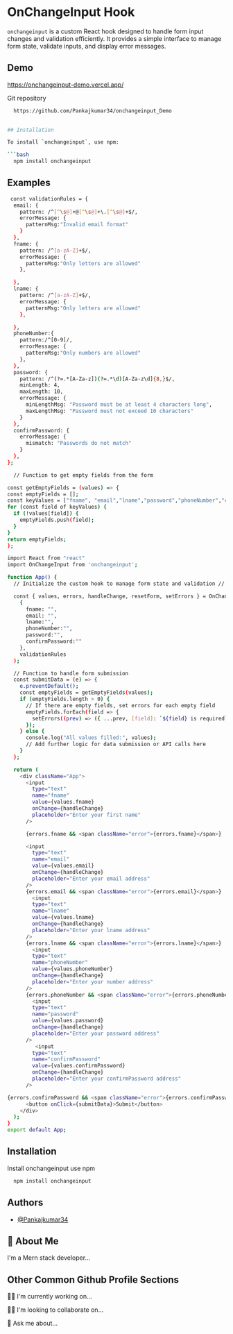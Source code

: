# OnChangeInput Hook

`onchangeinput` is a custom React hook designed to handle form input changes and validation efficiently. It provides a simple interface to manage form state, validate inputs, and display error messages.
## Demo

https://onchangeinput-demo.vercel.app/


Git repository
```bash
  https://github.com/Pankajkumar34/onchangeinput_Demo

  
## Installation

To install `onchangeinput`, use npm:

```bash
  npm install onchangeinput

```

## Examples

```bash
 const validationRules = {
  email: {
    pattern: /^[^\s@]+@[^\s@]+\.[^\s@]+$/,
    errorMessage: {
      patternMsg:"Invalid email format"
    }
  },
  fname: {
    pattern: /^[a-zA-Z]+$/,
    errorMessage: {
      patternMsg:"Only letters are allowed"
    },

  },
  lname: {
    pattern: /^[a-zA-Z]+$/,
    errorMessage: {
      patternMsg:"Only letters are allowed"
    },

  },
  phoneNumber:{
    pattern:/^[0-9]/,
    errorMessage: {
      patternMsg:"Only numbers are allowed"
    },
  },
  password: {
    pattern: /^(?=.*[A-Za-z])(?=.*\d)[A-Za-z\d]{8,}$/,
    minLength: 4,
    maxLength: 10,
    errorMessage: {
      minLengthMsg: "Password must be at least 4 characters long",
      maxLengthMsg: "Password must not exceed 10 characters"
    }
  },
  confirmPassword: {
    errorMessage: {
      mismatch: "Passwords do not match"
    }
  },
};
```

```bash
  // Function to get empty fields from the form

const getEmptyFields = (values) => {
const emptyFields = [];
const keyValues = ["fname", "email","lname","password","phoneNumber","confirmPassword"];
for (const field of keyValues) {
  if (!values[field]) {
    emptyFields.push(field);
  }
}
return emptyFields;
};
```

```bash
import React from "react"
import OnChangeInput from 'onchangeinput';

function App() {
  // Initialize the custom hook to manage form state and validation //

  const { values, errors, handleChange, resetForm, setErrors } = OnChangeInput(
    {
      fname: "",
      email: "",
      lname:"",
      phoneNumber:"",
      password:"",
      confirmPassword:""
    },
    validationRules
  );

  // Function to handle form submission
  const submitData = (e) => {
    e.preventDefault();
    const emptyFields = getEmptyFields(values);
    if (emptyFields.length > 0) {
      // If there are empty fields, set errors for each empty field
      emptyFields.forEach(field => {
        setErrors((prev) => ({ ...prev, [field]: `${field} is required` }));
      });
    } else {
      console.log("All values filled:", values);
      // Add further logic for data submission or API calls here
    }
  };

  return (
    <div className="App">
      <input
        type="text"
        name="fname"
        value={values.fname}
        onChange={handleChange}
        placeholder="Enter your first name"
      />

      {errors.fname && <span className="error">{errors.fname}</span>}

      <input
        type="text"
        name="email"
        value={values.email}
        onChange={handleChange}
        placeholder="Enter your email address"
      />
      {errors.email && <span className="error">{errors.email}</span>}
        <input
        type="text"
        name="lname"
        value={values.lname}
        onChange={handleChange}
        placeholder="Enter your lname address"
      />
      {errors.lname && <span className="error">{errors.lname}</span>}
        <input
        type="text"
        name="phoneNumber"
        value={values.phoneNumber}
        onChange={handleChange}
        placeholder="Enter your number address"
      />
      {errors.phoneNumber && <span className="error">{errors.phoneNumber}</span>}
        <input
        type="text"
        name="password"
        value={values.password}
        onChange={handleChange}
        placeholder="Enter your password address"
      />
         <input
        type="text"
        name="confirmPassword"
        value={values.confirmPassword}
        onChange={handleChange}
        placeholder="Enter your confirmPassword address"
      />

{errors.confirmPassword && <span className="error">{errors.confirmPassword}</span>}
      <button onClick={submitData}>Submit</button>
    </div>
  );
}
export default App;
```

## Installation

Install onchangeinput use npm

```bash
  npm install onchangeinput

```

## Authors

- [@Pankajkumar34](https://github.com/Pankajkumar34/onchange_input)

## 🚀 About Me

I'm a Mern stack developer...

## Other Common Github Profile Sections

👩‍💻 I'm currently working on...

👯‍♀️ I'm looking to collaborate on...

💬 Ask me about...
